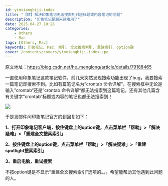 ```yaml
---
id: yinxiangbiji-index
title: "【转】解决印象笔记无法搜索到对应标题或内容笔记的问题"
description: "印象笔记是越来越难用了"
date: 2025.04.27 10:26
categories:
    - Others
    - Mac
tags: [Others, Mac]
keywords: 印象笔记, Mac, 索引, 全文搜索索引, 重建索引, option键
cover: /contents/covers/yinxiangbiji-index.jpg
---
```


原文地址：https://blog.csdn.net/he_menglong/article/details/79188465

一直使用印象笔记这款笔记软件，前几天突然发现搜索功能出现了bug，我要搜索一篇笔记却搜索不到。比如有篇笔记名为”crontab 命令详解“，在搜索框中无论是输入”crontab“还是”crontab 命令详解“都无法搜索到这篇笔记，还有其他几篇含有关键字”crontab“标题或内容的笔记也都无法搜索到！

![](https://alphahinex.github.io/contents/covers/yinxiangbiji-index.jpg)

于是发邮件问印象笔记官方的到回复如下：

**1、打开印象笔记客户端，按住键盘上的option键，点击菜单栏「帮助」>「解决疑难」>「重建全文搜索索引」**

**2、按住键盘上的option键，点击菜单栏「帮助」>「解决疑难」>「重建spotlight搜索索引」**

**3、重启电脑，重试搜索**

不按option键是不显示“重建全文搜索索引”选项的。。。希望能帮助其他遇到此问题的人。